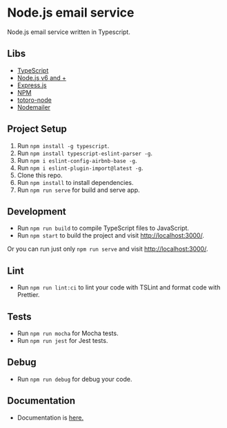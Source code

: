 # Node.js email service

Node.js email service written in Typescript.

## Libs

- [TypeScript](https://www.typescriptlang.org/index.html#download-links)
- [Node.js v6 and +](https://nodejs.org/en/download/)
- [Express.js](https://expressjs.com/)
- [NPM](https://docs.npmjs.com/getting-started/what-is-npm)
- [totoro-node](https://www.npmjs.com/package/totoro-node)
- [Nodemailer](https://nodemailer.com/about/)

## Project Setup

1. Run `npm install -g typescript`.
2. Run `npm install typescript-eslint-parser -g`.
3. Run `npm i eslint-config-airbnb-base -g`.
4. Run `npm i eslint-plugin-import@latest -g`.
5. Clone this repo.
6. Run `npm install` to install dependencies.
7. Run `npm run serve` for build and serve app.

## Development

- Run `npm run build` to compile TypeScript files to JavaScript.
- Run `npm start` to build the project and visit [http://localhost:3000/](http://localhost:3000/).

Or you can run just only `npm run serve` and visit [http://localhost:3000/](http://localhost:3000/).

## Lint

- Run `npm run lint:ci` to lint your code with TSLint and format code with Prettier.

## Tests

- Run `npm run mocha` for Mocha tests.
- Run `npm run jest` for Jest tests.

## Debug

- Run `npm run debug` for debug your code.

## Documentation

- Documentation is [here.](./Documentation.md)
